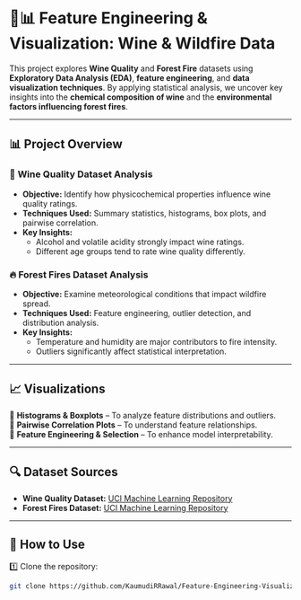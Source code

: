 # 🔬📊 Feature Engineering & Visualization: Wine & Wildfire Data  

This project explores **Wine Quality** and **Forest Fire** datasets using **Exploratory Data Analysis (EDA)**, **feature engineering**, and **data visualization techniques**. By applying statistical analysis, we uncover key insights into the **chemical composition of wine** and the **environmental factors influencing forest fires**.

---

## 📊 Project Overview  

### 🍷 **Wine Quality Dataset Analysis**
- **Objective:** Identify how physicochemical properties influence wine quality ratings.
- **Techniques Used:** Summary statistics, histograms, box plots, and pairwise correlation.
- **Key Insights:**
  - Alcohol and volatile acidity strongly impact wine ratings.
  - Different age groups tend to rate wine quality differently.

### 🔥 **Forest Fires Dataset Analysis**
- **Objective:** Examine meteorological conditions that impact wildfire spread.
- **Techniques Used:** Feature engineering, outlier detection, and distribution analysis.
- **Key Insights:**
  - Temperature and humidity are major contributors to fire intensity.
  - Outliers significantly affect statistical interpretation.

---

## 📈 Visualizations  
📌 **Histograms & Boxplots** – To analyze feature distributions and outliers.  
📌 **Pairwise Correlation Plots** – To understand feature relationships.  
📌 **Feature Engineering & Selection** – To enhance model interpretability.  

---

## 🔍 Dataset Sources  
- **Wine Quality Dataset:** [UCI Machine Learning Repository](https://archive.ics.uci.edu/ml/machine-learning-databases/wine-quality/)  
- **Forest Fires Dataset:** [UCI Machine Learning Repository](http://archive.ics.uci.edu/ml/machine-learning-databases/forest-fires/)  

---

## 🚀 How to Use  
1️⃣ Clone the repository:  
   ```bash
   git clone https://github.com/KaumudiRRawal/Feature-Engineering-Visualization-Wine-Wildfire-Data.git

